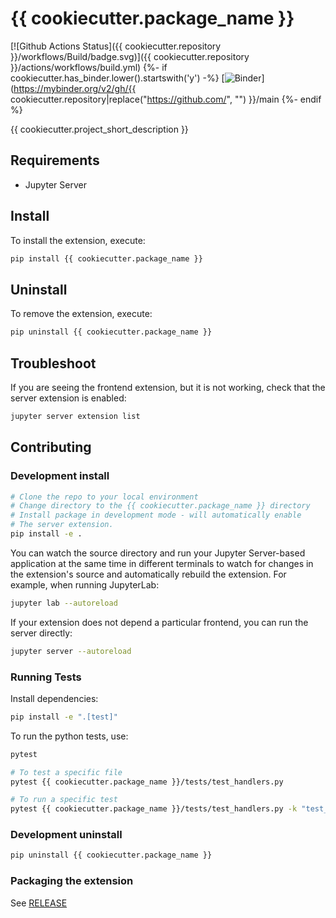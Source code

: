 # {{ cookiecutter.package_name }}

[![Github Actions Status]({{ cookiecutter.repository }}/workflows/Build/badge.svg)]({{ cookiecutter.repository }}/actions/workflows/build.yml)
{%- if cookiecutter.has_binder.lower().startswith('y') -%}
[![Binder](https://mybinder.org/badge_logo.svg)](https://mybinder.org/v2/gh/{{ cookiecutter.repository|replace("https://github.com/", "") }}/main
{%- endif %}

{{ cookiecutter.project_short_description }}

## Requirements

- Jupyter Server

## Install

To install the extension, execute:

```bash
pip install {{ cookiecutter.package_name }}
```

## Uninstall

To remove the extension, execute:

```bash
pip uninstall {{ cookiecutter.package_name }}
```

## Troubleshoot

If you are seeing the frontend extension, but it is not working, check
that the server extension is enabled:

```bash
jupyter server extension list
```

## Contributing

### Development install

```bash
# Clone the repo to your local environment
# Change directory to the {{ cookiecutter.package_name }} directory
# Install package in development mode - will automatically enable
# The server extension.
pip install -e .
```


You can watch the source directory and run your Jupyter Server-based application at the same time in different terminals to watch for changes in the extension's source and automatically rebuild the extension.  For example,
when running JupyterLab:

```bash
jupyter lab --autoreload
```

If your extension does not depend a particular frontend, you can run the
server directly:

```bash
jupyter server --autoreload
```

### Running Tests

Install dependencies:

```bash
pip install -e ".[test]"
```

To run the python tests, use:

```bash
pytest

# To test a specific file
pytest {{ cookiecutter.package_name }}/tests/test_handlers.py

# To run a specific test
pytest {{ cookiecutter.package_name }}/tests/test_handlers.py -k "test_get"
```

### Development uninstall

```bash
pip uninstall {{ cookiecutter.package_name }}
```

### Packaging the extension

See [RELEASE](RELEASE.md)
